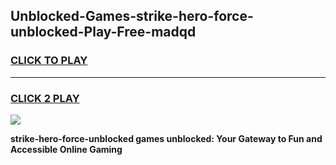 
## Unblocked-Games-strike-hero-force-unblocked-Play-Free-madqd
<h3>
<a href="https://premium76.site?title=strike-hero-force-unblocked&ref=12A">CLICK TO PLAY</a></h3>
<hr>

<h3>
<a href="https://premium76.site?title=strike-hero-force-unblocked&ref=12A">CLICK 2 PLAY</a>
  
</h3>

<a href="https://premium76.site?title=strike-hero-force-unblocked&ref=12A"><img src="https://clearcache.store/games.png"></a>


**strike-hero-force-unblocked games unblocked: Your Gateway to Fun and Accessible Online Gaming**
